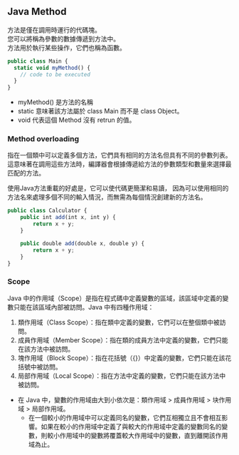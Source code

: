 ## Java Method
方法是僅在調用時運行的代碼塊。   
您可以將稱為參數的數據傳遞到方法中。   
方法用於執行某些操作，它們也稱為函數。   

```js
public class Main {
  static void myMethod() {
    // code to be executed
  }
}
```
* myMethod() 是方法的名稱
* static 意味著該方法屬於 class Main 而不是 class Object。
* void 代表這個 Method 沒有 retrun 的值。

### Method overloading
指在一個類中可以定義多個方法，它們具有相同的方法名但具有不同的參數列表。   
這意味著在調用這些方法時，編譯器會根據傳遞給方法的參數類型和數量來選擇最匹配的方法。   

使用Java方法重載的好處是，它可以使代碼更簡潔和易讀，
因為可以使用相同的方法名來處理多個不同的輸入情況，而無需為每個情況創建新的方法名。
```js
public class Calculator {
    public int add(int x, int y) {
        return x + y;
    }

    public double add(double x, double y) {
        return x + y;
    }
}
```

### Scope
Java 中的作用域（Scope）是指在程式碼中定義變數的區域，該區域中定義的變數只能在該區域內部被訪問。Java 中有四種作用域：   
1. 類作用域（Class Scope）：指在類中定義的變數，它們可以在整個類中被訪問。
2. 成員作用域（Member Scope）：指在類的成員方法中定義的變數，它們只能在該方法中被訪問。
3. 塊作用域（Block Scope）：指在花括號（{}）中定義的變數，它們只能在該花括號中被訪問。
4. 局部作用域（Local Scope）：指在方法中定義的變數，它們只能在該方法中被訪問。

* 在 Java 中，變數的作用域由大到小依次是：類作用域 > 成員作用域 > 块作用域 > 局部作用域。
    * 在一個較小的作用域中可以定義同名的變數，它們互相獨立且不會相互影響。如果在較小的作用域中定義了與較大的作用域中定義的變數同名的變數，則較小作用域中的變數將覆蓋較大作用域中的變數，直到離開該作用域為止。